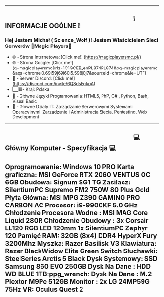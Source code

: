 -------------------------------------------------------------------------------------------------------
⠀⠀⠀⠀⠀⠀⠀⠀⠀⠀⠀⠀⠀⠀⠀⠀⠀⠀⠀⠀⠀⠀⠀⠀⠀⠀⠀        ❕ INFORMACJE OGÓLNE ❕
-------------------------------------------------------------------------------------------------------

### Hej Jestem Michał ( Science_Wolf )! Jestem Właścicielem Sieci Serwerów 🤣Magic Players🤬

- 🌐 - Strona Internetowa: [Click me!] (https://magicplayersmc.pl/)
- 🌐 - Strona Google: [Click me!] (q=magicplayersmc&rlz=1C1GCEB_enPL874PL874&oq=magicplayersmc&aqs=chrome.0.69i59j69i60l5.598j0j7&sourceid=chrome&ie=UTF)
- 🔰 - Serwer Discord: [Click me!] (https://discord.com/invite/6Q8dsEqkpA)
- ⬜🟥- Kraj: Polska 
- 🔨 - Główne Języki Programowania: HTML5, PhP, C# , Python, Bash, Visual Basic
- 🔌 - Główne Działy IT: Zarządzanie Serwerowymi Systemami Operacyjnymi, Zarządzanie i Administracja Siecią, Pentesting, Web Development

-------------------------------------------------------------------------------------------------------
⠀⠀⠀⠀⠀⠀⠀⠀⠀⠀⠀⠀⠀⠀⠀⠀⠀⠀⠀⠀⠀⠀⠀⠀⠀⠀⠀ 💻 Główny Komputer - Specyfikacja 💻
------------------------------------------------------------------------------------------------------- 
Oprogramowanie: Windows 10 PRO
Karta graficzna: MSI GeForce RTX 2060 VENTUS OC 6GB
Obudowa: Signum SG1 TG
Zasilacz: SilentiumPC Supremo FM2 750W 80 Plus Gold
Płyta Główna: MSI MPG Z390 GAMING PRO CARBON AC
Procesor: i9-9900KF 5.0 GHz
Chłodzenie Procesora Wodne : MSI MAG Core Liquid 280R
Chłodzenie Obudowy : 3x Corsair LL120 RGB LED 120mm 1x SilentiumPC Zephyr 120
Pamięć RAM: 32GB (8x4) DDR4 HyperX Fury 3200Mhz
Myszka: Razer Basilisk V3
Klawiatura: Razer BlackWidow Elite Green Switch
Słuchawki: SteelSeries Arctis 5 Black
Dysk Systemowy: SSD Samsung 860 EVO 250GB
Dysk Na Dane : HDD WD BLUE 1TBːppg_wrenchː
Dysk Na Dane : M.2 Plextor M9Pe 512GB
Monitor : 2x LG 24MP59G 75Hz
VR: Oculus Quest 2
-------------------------------------------------------------------------------------------------------

